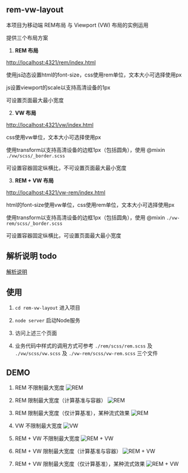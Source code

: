 
## rem-vw-layout

本项目为移动端 REM布局 与 Viewport (VW) 布局的实例运用

提供三个布局方案

1. **REM 布局** 

[http://localhost:4321/rem/index.html](http://localhost:4321/rem/index.html)

使用js动态设置html的font-size，css使用rem单位，文本大小可选择使用px

js设置viewport的scale以支持高清设备的1px

可设置页面最大最小宽度

2. **VW 布局**

[http://localhost:4321/vw/index.html](http://localhost:4321/vw/index.html)

css使用vw单位，文本大小可选择使用px

使用transform以支持高清设备的边框1px（包括圆角），使用 @mixin `./vw/scss/_border.scss`

可设置容器固定纵横比，不可设置页面最大最小宽度

3. **REM + VW 布局**

[http://localhost:4321/vw-rem/index.html](http://localhost:4321/vw-rem/index.html)

html的font-size使用vw单位，css使用rem单位，文本大小可选择使用px

使用transform以支持高清设备的边框1px（包括圆角），使用 @mixin `./vw-rem/scss/_border.scss`

可设置容器固定纵横比，可设置页面最大最小宽度


## 解析说明 todo

[解析说明](https://www.cnblogs.com/imwtr/p/9576546.html)


## 使用
1. `cd rem-vw-layout` 进入项目
2. `node server` 启动Node服务
3. 访问上述三个页面

4. 业务代码中样式的调用方式可参考 `./rem/scss/rem.scss` 及  `./vw/scss/vw.scss` 及 `./vw-rem/scss/vw-rem.scss` 三个文件


## DEMO 
1. REM 不限制最大宽度
![REM](./gif/rem.gif)

2. REM 限制最大宽度（计算基准与容器）
![REM](./gif/rem-max.gif)

3. REM 限制最大宽度（仅计算基准），某种流式效果
![REM](./gif/rem-flow.gif)

4. VW 不限制最大宽度
![VW](./gif/vw.gif)

5. REM + VW 不限制最大宽度
![REM + VW](./gif/rem-vw.gif)

6. REM + VW 限制最大宽度（计算基准与容器）
![REM + VW](./gif/rem-vw-max.gif)

7. REM + VW 限制最大宽度（仅计算基准），某种流式效果
![REM + VW](./gif/rem-vw-flow.gif)

